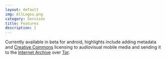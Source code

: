 ```yaml
---
layout: default
img: AllLogos.png
category: Services
title: Features
description: |
---
```

Currently available in beta for android, highlights include adding metadata and <a target="_blank" href="http://creativecommons.org/"> Creative Commons</a> licensing to audiovisual mobile media and sending it to the <a target="_blank" href="http://archive.org">Internet Archive</a> over <a target="_blank" href="https://www.torproject.org/Tor">Tor</a>.





